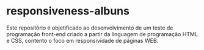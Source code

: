 # responsiveness-albuns
Este repositório é objetificado ao desenvolvimento de um teste de programação front-end criado a partir da linguagem de programação HTML e CSS, contento o foco em responsividade de páginas WEB.
